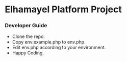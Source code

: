 # Elhamayel Platform Project
### Developer Guide  
- Clone the repo.  
- Copy env.example.php to env.php.  
- Edit env.php according to your environment.
- Happy Coding.  
 

